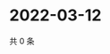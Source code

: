 # 2022-03-12

共 0 条

<!-- BEGIN WEIBO -->
<!-- 最后更新时间 Sat Mar 12 2022 01:14:01 GMT+0800 (China Standard Time) -->

<!-- END WEIBO -->
